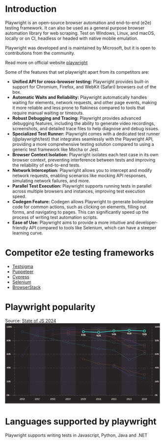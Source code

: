 # Introduction
Playwright is an open-source browser automation and end-to-end (e2e) testing framework. It can also be used as a general purpose browser automation library for web scraping. Test on Windows, Linux, and macOS, locally or on CI, headless or headed with native mobile emulation.

Playwright was developed and is maintained by Microsoft, but it is open to contributions from the community. 

Read more on official website [playwright](https://playwright.dev/)

Some of the features that set playwright apart from its competitors are: 
* **Unified API for cross-browser testing:** Playwright provides built-in support for Chromium, Firefox, and WebKit (Safari) browsers out of the box. 
* **Automatic Waits and Reliability:** Playwright automatically handles waiting for elements, network requests, and other page events, making it more reliable and less prone to flakiness compared to tools that require manual waiting or timeouts.
* **Robust Debugging and Tracing:** Playwright provides advanced debugging features, including the ability to generate video recordings, screenshots, and detailed trace files to help diagnose and debug issues. 
* **Specialized Test Runner:** Playwright comes with a dedicated test runner (@playwright/test) that integrates seamlessly with the Playwright API, providing a more comprehensive testing solution compared to using a generic test framework like Mocha or Jest. 
* **Browser Context Isolation:** Playwright isolates each test case in its own browser context, preventing interference between tests and improving the reliability of end-to-end tests. 
* **Network Interception:** Playwright allows you to intercept and modify network requests, enabling scenarios like mocking API responses, simulating network failures, and more. 
* **Parallel Test Execution:** Playwright supports running tests in parallel across multiple browsers and instances, improving test execution speed. 
* **Codegen Feature:** Codegen allows Playwright to generate boilerplate code for common actions, such as clicking on elements, filling out forms, and navigating to pages. This can significantly speed up the process of writing test automation scripts.
* **Ease of Use:** Playwright aims to provide a more intuitive and developer-friendly API compared to tools like Selenium, which can have a steeper learning curve. 

# Competitor e2e testing frameworks
* [Testsigma](https://testsigma.com/)
* [Puppeteer](https://pptr.dev/)
* [Cypress](https://www.cypress.io/)
* [Selenium](https://www.selenium.dev/)
* [BrowserStack](https://www.browserstack.com/)

# Playwright popularity
Source: [State of JS 2024](https://2024.stateofjs.com/en-US/libraries/testing/)
![alt text](image.png) 

# Languages supported by playwright
Playwright supports writing tests in Javascript, Python, Java and .NET


